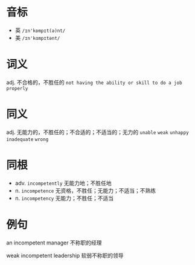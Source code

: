 # 音标

- 英 `/ɪn'kɒmpɪt(ə)nt/`
- 美 `/ɪn'kɑmpɪtənt/`

# 词义

adj. 不合格的，不胜任的
`not having the ability or skill to do a job properly`

# 同义

adj. 无能力的，不胜任的；不合适的；不适当的；无力的
`unable` `weak` `unhappy` `inadequate` `wrong`

# 同根

- adv. `incompetently` 无能力地；不胜任地
- n. `incompetence` 无资格，不胜任；无能力；不适当；不熟练
- n. `incompetency` 无能力；不胜任；不适当

# 例句

an incompetent manager
不称职的经理

weak incompetent leadership
软弱不称职的领导


